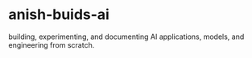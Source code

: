 # anish-buids-ai
building, experimenting, and documenting AI applications, models, and engineering from scratch.
